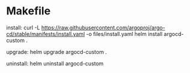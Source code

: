 # Makefile
install:
	curl -L https://raw.githubusercontent.com/argoproj/argo-cd/stable/manifests/install.yaml -o files/install.yaml
	helm install argocd-custom .

upgrade:
	helm upgrade argocd-custom .

uninstall:
	helm uninstall argocd-custom